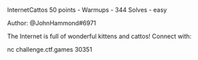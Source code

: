 InternetCattos
50 points - Warmups - 344 Solves - easy

Author: @JohnHammond#6971

The Internet is full of wonderful kittens and cattos!
Connect with:

nc challenge.ctf.games 30351



